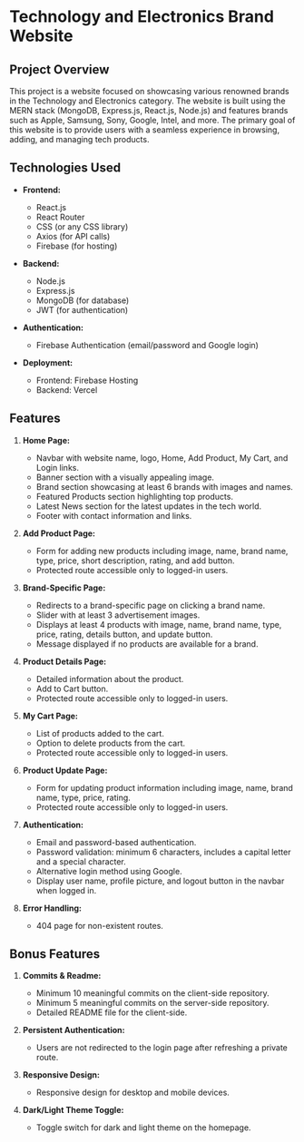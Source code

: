 # Technology and Electronics Brand Website

## Project Overview

This project is a website focused on showcasing various renowned brands in the Technology and Electronics category. The website is built using the MERN stack (MongoDB, Express.js, React.js, Node.js) and features brands such as Apple, Samsung, Sony, Google, Intel, and more. The primary goal of this website is to provide users with a seamless experience in browsing, adding, and managing tech products.

## Technologies Used

- **Frontend:**
  - React.js
  - React Router
  - CSS (or any CSS library)
  - Axios (for API calls)
  - Firebase (for hosting)

- **Backend:**
  - Node.js
  - Express.js
  - MongoDB (for database)
  - JWT (for authentication)

- **Authentication:**
  - Firebase Authentication (email/password and Google login)

- **Deployment:**
  - Frontend: Firebase Hosting
  - Backend: Vercel

## Features

1. **Home Page:**
   - Navbar with website name, logo, Home, Add Product, My Cart, and Login links.
   - Banner section with a visually appealing image.
   - Brand section showcasing at least 6 brands with images and names.
   - Featured Products section highlighting top products.
   - Latest News section for the latest updates in the tech world.
   - Footer with contact information and links.

2. **Add Product Page:**
   - Form for adding new products including image, name, brand name, type, price, short description, rating, and add button.
   - Protected route accessible only to logged-in users.

3. **Brand-Specific Page:**
   - Redirects to a brand-specific page on clicking a brand name.
   - Slider with at least 3 advertisement images.
   - Displays at least 4 products with image, name, brand name, type, price, rating, details button, and update button.
   - Message displayed if no products are available for a brand.

4. **Product Details Page:**
   - Detailed information about the product.
   - Add to Cart button.
   - Protected route accessible only to logged-in users.

5. **My Cart Page:**
   - List of products added to the cart.
   - Option to delete products from the cart.
   - Protected route accessible only to logged-in users.

6. **Product Update Page:**
   - Form for updating product information including image, name, brand name, type, price, rating.
   - Protected route accessible only to logged-in users.

7. **Authentication:**
   - Email and password-based authentication.
   - Password validation: minimum 6 characters, includes a capital letter and a special character.
   - Alternative login method using Google.
   - Display user name, profile picture, and logout button in the navbar when logged in.

8. **Error Handling:**
   - 404 page for non-existent routes.

## Bonus Features

1. **Commits & Readme:**
   - Minimum 10 meaningful commits on the client-side repository.
   - Minimum 5 meaningful commits on the server-side repository.
   - Detailed README file for the client-side.

2. **Persistent Authentication:**
   - Users are not redirected to the login page after refreshing a private route.

3. **Responsive Design:**
   - Responsive design for desktop and mobile devices.

4. **Dark/Light Theme Toggle:**
   - Toggle switch for dark and light theme on the homepage.
